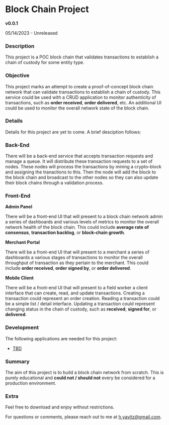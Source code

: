 # Block Chain Project

**v0.0.1**

05/14/2023 - Unreleased

### Description
This project is a POC block chain that validates transactions to establish a chain of custody for some entity type.

### Objective
This project marks an attempt to create a proof-of-concept block chain network that can validate transactions to establish a chain of custody.  This service could be used with a CRUD application to monitor authenticity of transactions, such as **order received**, **order delivered**, etc.  An additional UI could be used to monitor the overall network state of the block chain.

### Details
Details for this project are yet to come.  A brief desciption follows:

### Back-End

There will be a back-end service that accepts transaction requests and manage a queue.  It will distribute these transaction requests to a set of nodes.  These nodes will process the transactions by mining a crypto-block and assigning the tranactions to this.  Then the node will add the block to the block chain and broadcast to the other nodes so they can also update their block chains through a validation process.

### Front-End

**Admin Panel**

There will be a front-end UI that will present to a block chain network admin a series of dashboards and various levels of metrics to monitor the overall network health of the block chain.  This could include **average rate of consensus**, **transaction backlog**, or **block-chain growth**.

**Merchant Portal**

There will be a front-end UI that will present to a merchant a series of dashboards a various stages of transactions to monitor the overall throughput of transaction as they pertain to the merchant.  This could include **order received**, **order signed by**, or **order delivered**.

**Mobile Client**

There will be a front-end UI that will present to a field worker a client interface that can create, read, and update transactions.  Creating a transaction could represent an order creation.  Reading a transaction could be a simple list / detail interface.  Updating a transaction could represent changing status in the chain of custody, such as **received**, **signed for**, or **delivered**.

### Development

The following applications are needed for this project:

- [TBD]()

### Summary
The aim of this project is to build a block chain network from scratch.  This is purely educational and **could not / should not** every be considered for a production environment.

### Extra
Feel free to download and enjoy without restrictions.

For questions or comments, please reach out to me at [h.yavitz@gmail.com](mailto:h.yavitz@gmail.com).
